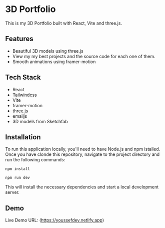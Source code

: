 # 3D Portfolio
This is my 3D Portfolio built with React, Vite and three.js.

## Features
- Beautiful 3D models using three.js
- View my my best projects and the source code for each one of them.
- Smooth animations using framer-motion

## Tech Stack
- React
- Tailwindcss
- Vite
- framer-motion
- three.js
- emailjs
- 3D models from Sketchfab

## Installation
To run this application locally, you'll need to have Node.js and npm istalled. Once you have clonde this repository, navigate to the project directory and run the following commands:
```
npm install
```
```
npm run dev
```
This will install the necessary dependencies and start a local development server.

## Demo
Live Demo URL: (https://youssefdev.netlify.app)